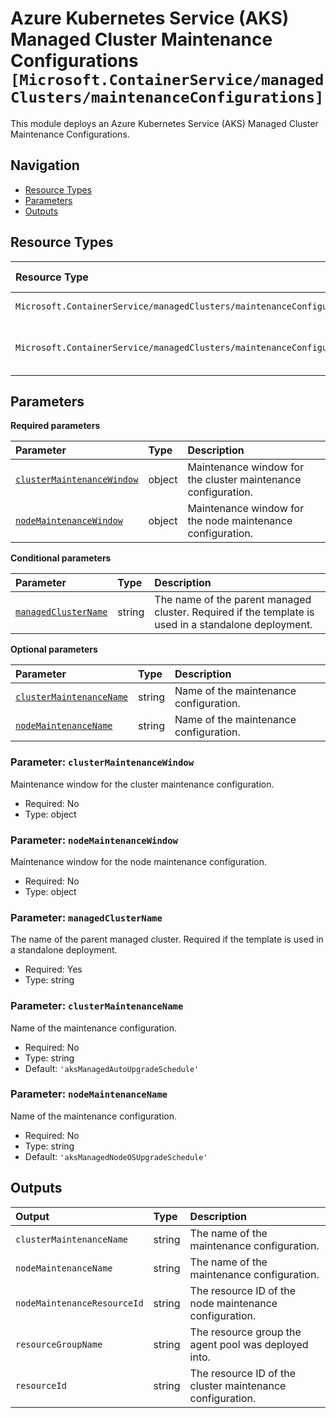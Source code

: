 # Azure Kubernetes Service (AKS) Managed Cluster Maintenance Configurations `[Microsoft.ContainerService/managedClusters/maintenanceConfigurations]`

This module deploys an Azure Kubernetes Service (AKS) Managed Cluster Maintenance Configurations.

## Navigation

- [Resource Types](#Resource-Types)
- [Parameters](#Parameters)
- [Outputs](#Outputs)

## Resource Types

| Resource Type | API Version |
| :-- | :-- |
| `Microsoft.ContainerService/managedClusters/maintenanceConfigurations` | [2023-10-01](https://learn.microsoft.com/en-us/azure/templates/Microsoft.ContainerService/2023-10-01/managedClusters/maintenanceConfigurations) |
| `Microsoft.ContainerService/managedClusters/maintenanceConfigurations` | [2024-03-02-preview](https://learn.microsoft.com/en-us/azure/templates/Microsoft.ContainerService/2024-03-02-preview/managedClusters/maintenanceConfigurations) |

## Parameters

**Required parameters**

| Parameter | Type | Description |
| :-- | :-- | :-- |
| [`clusterMaintenanceWindow`](#parameter-clustermaintenancewindow) | object | Maintenance window for the cluster maintenance configuration. |
| [`nodeMaintenanceWindow`](#parameter-nodemaintenancewindow) | object | Maintenance window for the node maintenance configuration. |

**Conditional parameters**

| Parameter | Type | Description |
| :-- | :-- | :-- |
| [`managedClusterName`](#parameter-managedclustername) | string | The name of the parent managed cluster. Required if the template is used in a standalone deployment. |

**Optional parameters**

| Parameter | Type | Description |
| :-- | :-- | :-- |
| [`clusterMaintenanceName`](#parameter-clustermaintenancename) | string | Name of the maintenance configuration. |
| [`nodeMaintenanceName`](#parameter-nodemaintenancename) | string | Name of the maintenance configuration. |

### Parameter: `clusterMaintenanceWindow`

Maintenance window for the cluster maintenance configuration.

- Required: No
- Type: object

### Parameter: `nodeMaintenanceWindow`

Maintenance window for the node maintenance configuration.

- Required: No
- Type: object

### Parameter: `managedClusterName`

The name of the parent managed cluster. Required if the template is used in a standalone deployment.

- Required: Yes
- Type: string

### Parameter: `clusterMaintenanceName`

Name of the maintenance configuration.

- Required: No
- Type: string
- Default: `'aksManagedAutoUpgradeSchedule'`

### Parameter: `nodeMaintenanceName`

Name of the maintenance configuration.

- Required: No
- Type: string
- Default: `'aksManagedNodeOSUpgradeSchedule'`

## Outputs

| Output | Type | Description |
| :-- | :-- | :-- |
| `clusterMaintenanceName` | string | The name of the maintenance configuration. |
| `nodeMaintenanceName` | string | The name of the maintenance configuration. |
| `nodeMaintenanceResourceId` | string | The resource ID of the node maintenance configuration. |
| `resourceGroupName` | string | The resource group the agent pool was deployed into. |
| `resourceId` | string | The resource ID of the cluster maintenance configuration. |
